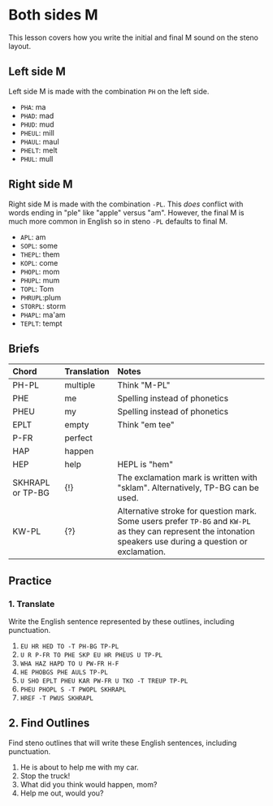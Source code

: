 # Both sides M

This lesson covers how you write the initial and final M sound on the steno layout.

## Left side M

Left side M is made with the combination `PH` on the left side.

<Steno-Display labels="all" stroke="M" />

- `PHA`: ma
- `PHAD`: mad
- `PHUD`: mud
- `PHEUL`: mill
- `PHAUL`: maul
- `PHELT`: melt
- `PHUL`: mull

## Right side M

Right side M is made with the combination `-PL`. This _does_ conflict with words ending in "ple" like "apple" versus "am". However, the final M is much more common in English so in steno `-PL` defaults to final M.

<Steno-Display labels="all" stroke="-M" />

- `APL`: am
- `SOPL`: some
- `THEPL`: them
- `KOPL`: come
- `PHOPL`: mom
- `PHUPL`: mum
- `TOPL`: Tom
- `PHRUPL`:plum
- `STORPL`: storm
- `PHAPL`: ma'am
- `TEPLT`: tempt

## Briefs

| Chord            | Translation | Notes                                                                                                                                                           |
| :--------------- | :---------- | :-------------------------------------------------------------------------------------------------------------------------------------------------------------- |
| PH-PL            | multiple    | Think "M-PL"                                                                                                                                                    |
| PHE              | me          | Spelling instead of phonetics                                                                                                                                   |
| PHEU             | my          | Spelling instead of phonetics                                                                                                                                   |
| EPLT             | empty       | Think "em tee"                                                                                                                                                  |
| P-FR             | perfect     |                                                                                                                                                                 |
| HAP              | happen      |                                                                                                                                                                 |
| HEP              | help        | HEPL is "hem"                                                                                                                                                   |
| SKHRAPL or TP-BG | {!}         | The exclamation mark is written with "sklam". Alternatively, TP-BG can be used.                                                                                 |
| KW-PL            | {?}         | Alternative stroke for question mark. Some users prefer `TP-BG` and `KW-PL` as they can represent the intonation speakers use during a question or exclamation. |

## Practice

### 1. Translate

Write the English sentence represented by these outlines, including punctuation.

1. `EU HR HED TO -T PH-BG TP-PL`
2. `U R P-FR TO PHE SKP EU HR PHEUS U TP-PL`
3. `WHA HAZ HAPD TO U PW-FR H-F`
4. `HE PHOBGS PHE AULS TP-PL`
5. `U SHO EPLT PHEU KAR PW-FR U TKO -T TREUP TP-PL`
6. `PHEU PHOPL S -T PWOPL SKHRAPL`
7. `HREF -T PWUS SKHRAPL`

## 2. Find Outlines

Find steno outlines that will write these English sentences, including punctuation.

1. He is about to help me with my car.
2. Stop the truck!
3. What did you think would happen, mom?
4. Help me out, would you?
